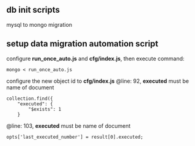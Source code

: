 ## db init scripts

mysql to mongo migration

## setup data migration automation script
configure **run_once_auto.js** and **cfg/index.js**, then
execute command:
```
mongo < run_once_auto.js
```
configure the new object id to **cfg/index.js**
@line: 92, **executed** must be name of document
```
collection.find({
    "executed": {
        "$exists": 1
    }
```
@line: 103, **executed** must be name of document
```
opts['last_executed_number'] = result[0].executed;
```
